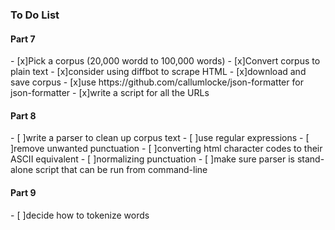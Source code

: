<h3>To Do List</h3>
<h4>Part 7</h4>
- [x]Pick a corpus (20,000 wordd to 100,000 words)  
- [x]Convert corpus to plain text  
- [x]consider using diffbot to scrape HTML  
- [x]download and save corpus  
- [x]use  https://github.com/callumlocke/json-formatter for json-formatter  
- [x]write a script for all the URLs  

<h4>Part 8</h4>  
- [ ]write a parser to clean up corpus text  
- [ ]use regular expressions
- [ ]remove unwanted punctuation  
- [ ]converting html character codes to their ASCII equivalent  
- [ ]normalizing punctuation  
- [ ]make sure parser is stand-alone script that can be run from command-line

<h4>Part 9</h4>  
- [ ]decide how to tokenize words
